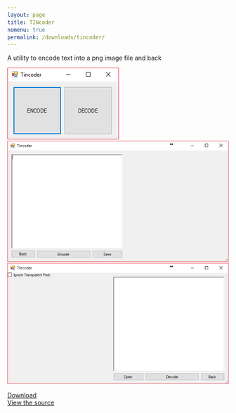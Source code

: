 ```yaml
---
layout: page
title: TINcoder
nomenu: true
permalink: /downloads/tincoder/
---
```

A utility to encode text into a png image file and back

<img src="/images/tico_scr1.png">
<img src="/images/tico_scr2.png">
<img src="/images/tico_scr3.png">

[Download](/downloads/tincoder/tincoder.exe)  
[View the source](https://github.com/craftxbox/TINcoder/)
